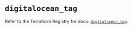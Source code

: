 # `digitalocean_tag`

Refer to the Terraform Registry for docs: [`digitalocean_tag`](https://registry.terraform.io/providers/digitalocean/digitalocean/2.48.1/docs/resources/tag).
